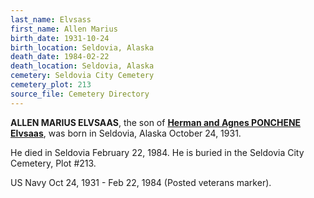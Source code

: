 ```yaml
---
last_name: Elvsass
first_name: Allen Marius
birth_date: 1931-10-24
birth_location: Seldovia, Alaska
death_date: 1984-02-22
death_location: Seldovia, Alaska
cemetery: Seldovia City Cemetery
cemetery_plot: 213
source_file: Cemetery Directory
---
```


**ALLEN MARIUS ELVSAAS**, the son of [**Herman and Agnes PONCHENE Elvsaas**](../_families/Elvsaas_Family.md), was born in Seldovia, Alaska October 24, 1931. 

He died in Seldovia February 22, 1984.  He is buried in the Seldovia City Cemetery, Plot #213.

US Navy Oct 24, 1931 - Feb 22, 1984 (Posted veterans marker).
